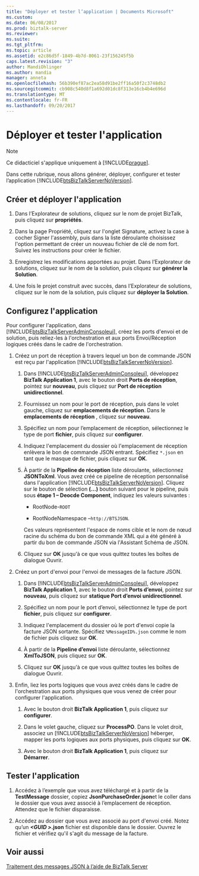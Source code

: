 ```yaml
---
title: "Déployer et tester l’application | Documents Microsoft"
ms.custom: 
ms.date: 06/08/2017
ms.prod: biztalk-server
ms.reviewer: 
ms.suite: 
ms.tgt_pltfrm: 
ms.topic: article
ms.assetid: e2c86d5f-1849-4b7d-8061-23f156245f5b
caps.latest.revision: "3"
author: MandiOhlinger
ms.author: mandia
manager: anneta
ms.openlocfilehash: 56b390ef87ac2ea58d91be2ff16a50f2c3748db2
ms.sourcegitcommit: cb908c540d8f1a692d01dc8f313e16cb4b4e696d
ms.translationtype: MT
ms.contentlocale: fr-FR
ms.lasthandoff: 09/20/2017
---
```

# <a name="deploy-and-test-the-application"></a>Déployer et tester l'application
> [!NOTE]
>  Ce didacticiel s'applique uniquement à [!INCLUDE[prague](../includes/prague-md.md)].  
  
 Dans cette rubrique, nous allons générer, déployer, configurer et tester l’application [!INCLUDE[btsBizTalkServerNoVersion](../includes/btsbiztalkservernoversion-md.md)].  
  
## <a name="build-and-deploy-the-application"></a>Créer et déployer l'application  
  
1.  Dans l’Explorateur de solutions, cliquez sur le nom de projet BizTalk, puis cliquez sur **propriétés**.  
  
2.  Dans la page Propriété, cliquez sur l'onglet Signature, activez la case à cocher Signer l'assembly, puis dans la liste déroulante choisissez l'option permettant de créer un nouveau fichier de clé de nom fort. Suivez les instructions pour créer le fichier.  
  
3.  Enregistrez les modifications apportées au projet. Dans l’Explorateur de solutions, cliquez sur le nom de la solution, puis cliquez sur **générer la Solution**.  
  
4.  Une fois le projet construit avec succès, dans l’Explorateur de solutions, cliquez sur le nom de la solution, puis cliquez sur **déployer la Solution**.  
  
## <a name="configure-the-application"></a>Configurez l'application  
 Pour configurer l'application, dans [!INCLUDE[btsBizTalkServerAdminConsoleui](../includes/btsbiztalkserveradminconsoleui-md.md)], créez les ports d'envoi et de solution, puis reliez-les à l'orchestration et aux ports Envoi/Réception logiques créés dans le cadre de l'orchestration.  
  
1.  Créez un port de réception à travers lequel un bon de commande JSON est reçu par l'application [!INCLUDE[btsBizTalkServerNoVersion](../includes/btsbiztalkservernoversion-md.md)].  
  
    1.  Dans [!INCLUDE[btsBizTalkServerAdminConsoleui](../includes/btsbiztalkserveradminconsoleui-md.md)], développez **BizTalk Application 1**, avec le bouton droit **Ports de réception**, pointez sur **nouveau**, puis cliquez sur **Port de réception unidirectionnel**.  
  
    2.  Fournissez un nom pour le port de réception, puis dans le volet gauche, cliquez sur **emplacements de réception**. Dans le **emplacements de réception** , cliquez sur **nouveau**.  
  
    3.  Spécifiez un nom pour l’emplacement de réception, sélectionnez le type de port **fichier**, puis cliquez sur **configurer**.  
  
    4.  Indiquez l'emplacement du dossier où l'emplacement de réception enlèvera le bon de commande JSON entrant. Spécifiez `*.json` en tant que le masque de fichier, puis cliquez sur **OK**.  
  
    5.  À partir de la **Pipeline de réception** liste déroulante, sélectionnez **JSONToXml**. Vous avez créé ce pipeline de réception personnalisé dans l'application [!INCLUDE[btsBizTalkServerNoVersion](../includes/btsbiztalkservernoversion-md.md)]. Cliquez sur le bouton de sélection **(...)**  bouton suivant pour le pipeline, puis sous **étape 1 – Deocde Component**, indiquez les valeurs suivantes :  
  
        -   RootNode-`ROOT`  
  
        -   RootNodeNamespace –`http://BTSJSON`.  
  
         Ces valeurs représentent l'espace de noms cible et le nom de nœud racine du schéma du bon de commande XML qui a été généré à partir du bon de commande JSON via l'Assistant Schéma de JSON.  
  
    6.  Cliquez sur **OK** jusqu'à ce que vous quittez toutes les boîtes de dialogue Ouvrir.  
  
2.  Créez un port d'envoi pour l'envoi de messages de la facture JSON.  
  
    1.  Dans [!INCLUDE[btsBizTalkServerAdminConsoleui](../includes/btsbiztalkserveradminconsoleui-md.md)], développez **BizTalk Application 1**, avec le bouton droit **Ports d’envoi**, pointez sur **nouveau**, puis cliquez sur **statique Port d’envoi unidirectionnel**.  
  
    2.  Spécifiez un nom pour le port d’envoi, sélectionnez le type de port **fichier**, puis cliquez sur **configurer**.  
  
    3.  Indiquez l'emplacement du dossier où le port d'envoi copie la facture JSON sortante. Spécifiez `%MessageID%.json` comme le nom de fichier puis cliquez sur **OK**.  
  
    4.  À partir de la **Pipeline d’envoi** liste déroulante, sélectionnez **XmlToJSON**, puis cliquez sur **OK**.  
  
    5.  Cliquez sur **OK** jusqu'à ce que vous quittez toutes les boîtes de dialogue Ouvrir.  
  
3.  Enfin, liez les ports logiques que vous avez créés dans le cadre de l'orchestration aux ports physiques que vous venez de créer pour configurer l'application.  
  
    1.  Avec le bouton droit **BizTalk Application 1**, puis cliquez sur **configurer**.  
  
    2.  Dans le volet gauche, cliquez sur **ProcessPO**. Dans le volet droit, associez un [!INCLUDE[btsBizTalkServerNoVersion](../includes/btsbiztalkservernoversion-md.md)] héberger, mapper les ports logiques aux ports physiques, puis cliquez sur **OK**.  
  
    3.  Avec le bouton droit **BizTalk Application 1**, puis cliquez sur **Démarrer**.  
  
## <a name="test-the-application"></a>Tester l'application  
  
1.  Accédez à l’exemple que vous avez téléchargé et à partir de la **TestMessage** dossier, copiez **JsonPurchaseOrder.json**et le coller dans le dossier que vous avez associé à l’emplacement de réception. Attendez que le fichier disparaisse.  
  
2.  Accédez au dossier que vous avez associé au port d'envoi créé. Notez qu’un   ***\<GUID >*.json** fichier est disponible dans le dossier. Ouvrez le fichier et vérifiez qu'il s'agit du message de la facture.  
  
## <a name="see-also"></a>Voir aussi  
 [Traitement des messages JSON à l’aide de BizTalk Server](../core/processing-json-messages-using-biztalk-server.md)